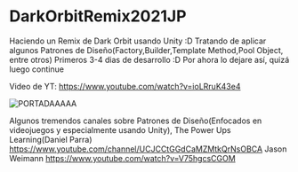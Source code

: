 # DarkOrbitRemix2021JP
 Haciendo un Remix de Dark Orbit usando Unity :D
Tratando de aplicar algunos Patrones de Diseño(Factory,Builder,Template Method,Pool Object, entre otros)
Primeros 3-4 dias de desarrollo :D 
Por ahora lo dejare así, quizá luego continue

Video de YT: https://www.youtube.com/watch?v=ioLRruK43e4

![PORTADAAAAA](https://user-images.githubusercontent.com/23828465/132282373-f03319b4-aa20-458f-86a1-a8347357c186.png)

Algunos tremendos canales sobre Patrones de Diseño(Enfocados en videojuegos y especialmente usando Unity), 
The Power Ups Learning(Daniel Parra)
https://www.youtube.com/channel/UCJCCtGGdCaMZMtkQrNsOBCA
Jason Weimann
https://www.youtube.com/watch?v=V75hgcsCGOM

